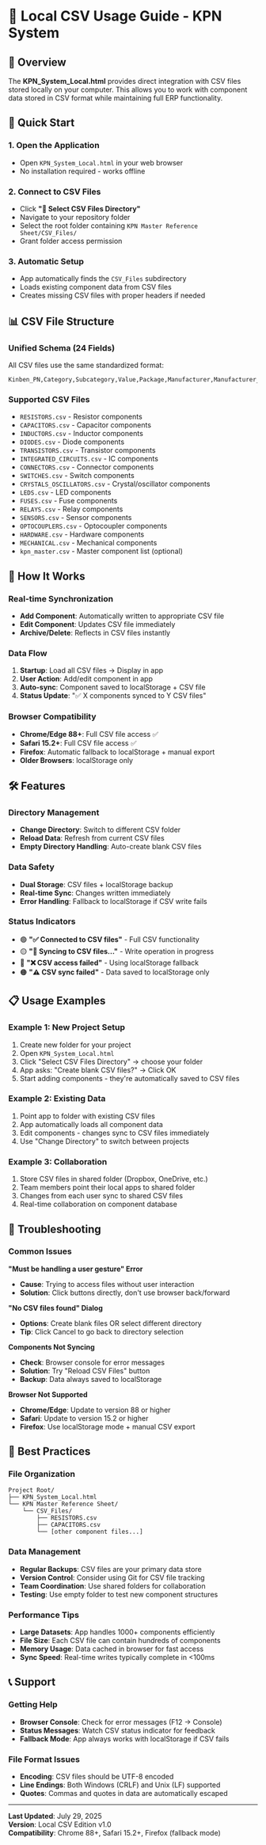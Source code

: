 # 📁 Local CSV Usage Guide - KPN System

## 🎯 Overview

The **KPN_System_Local.html** provides direct integration with CSV files stored locally on your computer. This allows you to work with component data stored in CSV format while maintaining full ERP functionality.

## 🚀 Quick Start

### 1. **Open the Application**
- Open `KPN_System_Local.html` in your web browser
- No installation required - works offline

### 2. **Connect to CSV Files**
- Click **"📁 Select CSV Files Directory"**
- Navigate to your repository folder
- Select the root folder containing `KPN Master Reference Sheet/CSV_Files/`
- Grant folder access permission

### 3. **Automatic Setup**
- App automatically finds the `CSV_Files` subdirectory
- Loads existing component data from CSV files
- Creates missing CSV files with proper headers if needed

## 📊 CSV File Structure

### **Unified Schema (24 Fields)**
All CSV files use the same standardized format:

```csv
Kinben_PN,Category,Subcategory,Value,Package,Manufacturer,Manufacturer_PN,Description,Voltage_Rating,Current_Rating,Tolerance,Mounting,Preferred_Supplier,Mouser_PN,DigiKey_PN,Unit_Cost,Stock_Level,Symbol_File,Footprint_File,3D_Model_File,Datasheet_URL,Status,Created_Date,Notes
```

### **Supported CSV Files**
- `RESISTORS.csv` - Resistor components
- `CAPACITORS.csv` - Capacitor components  
- `INDUCTORS.csv` - Inductor components
- `DIODES.csv` - Diode components
- `TRANSISTORS.csv` - Transistor components
- `INTEGRATED_CIRCUITS.csv` - IC components
- `CONNECTORS.csv` - Connector components
- `SWITCHES.csv` - Switch components
- `CRYSTALS_OSCILLATORS.csv` - Crystal/oscillator components
- `LEDS.csv` - LED components
- `FUSES.csv` - Fuse components
- `RELAYS.csv` - Relay components  
- `SENSORS.csv` - Sensor components
- `OPTOCOUPLERS.csv` - Optocoupler components
- `HARDWARE.csv` - Hardware components
- `MECHANICAL.csv` - Mechanical components
- `kpn_master.csv` - Master component list (optional)

## 🔄 How It Works

### **Real-time Synchronization**
- **Add Component**: Automatically written to appropriate CSV file
- **Edit Component**: Updates CSV file immediately
- **Archive/Delete**: Reflects in CSV files instantly

### **Data Flow**
1. **Startup**: Load all CSV files → Display in app
2. **User Action**: Add/edit component in app
3. **Auto-sync**: Component saved to localStorage + CSV file
4. **Status Update**: "✅ X components synced to Y CSV files"

### **Browser Compatibility**
- **Chrome/Edge 88+**: Full CSV file access ✅
- **Safari 15.2+**: Full CSV file access ✅
- **Firefox**: Automatic fallback to localStorage + manual export
- **Older Browsers**: localStorage only

## 🛠️ Features

### **Directory Management**
- **Change Directory**: Switch to different CSV folder
- **Reload Data**: Refresh from current CSV files  
- **Empty Directory Handling**: Auto-create blank CSV files

### **Data Safety**
- **Dual Storage**: CSV files + localStorage backup
- **Real-time Sync**: Changes written immediately
- **Error Handling**: Fallback to localStorage if CSV write fails

### **Status Indicators**
- 🟢 **"✅ Connected to CSV files"** - Full CSV functionality
- 🟡 **"🔄 Syncing to CSV files..."** - Write operation in progress  
- 🔴 **"❌ CSV access failed"** - Using localStorage fallback
- 🟠 **"⚠️ CSV sync failed"** - Data saved to localStorage only

## 📋 Usage Examples

### **Example 1: New Project Setup**
1. Create new folder for your project
2. Open `KPN_System_Local.html`
3. Click "Select CSV Files Directory" → choose your folder
4. App asks: "Create blank CSV files?" → Click OK
5. Start adding components - they're automatically saved to CSV files

### **Example 2: Existing Data**
1. Point app to folder with existing CSV files
2. App automatically loads all component data
3. Edit components - changes sync to CSV files immediately
4. Use "Change Directory" to switch between projects

### **Example 3: Collaboration**
1. Store CSV files in shared folder (Dropbox, OneDrive, etc.)
2. Team members point their local apps to shared folder
3. Changes from each user sync to shared CSV files
4. Real-time collaboration on component database

## 🔧 Troubleshooting

### **Common Issues**

**"Must be handling a user gesture" Error**
- **Cause**: Trying to access files without user interaction
- **Solution**: Click buttons directly, don't use browser back/forward

**"No CSV files found" Dialog**
- **Options**: Create blank files OR select different directory
- **Tip**: Click Cancel to go back to directory selection

**Components Not Syncing**
- **Check**: Browser console for error messages
- **Solution**: Try "Reload CSV Files" button
- **Backup**: Data always saved to localStorage

**Browser Not Supported**
- **Chrome/Edge**: Update to version 88 or higher
- **Safari**: Update to version 15.2 or higher  
- **Firefox**: Use localStorage mode + manual CSV export

## 🎯 Best Practices

### **File Organization**
```
Project Root/
├── KPN_System_Local.html
└── KPN Master Reference Sheet/
    └── CSV_Files/
        ├── RESISTORS.csv
        ├── CAPACITORS.csv
        └── [other component files...]
```

### **Data Management**
- **Regular Backups**: CSV files are your primary data store
- **Version Control**: Consider using Git for CSV file tracking
- **Team Coordination**: Use shared folders for collaboration
- **Testing**: Use empty folder to test new component structures

### **Performance Tips**
- **Large Datasets**: App handles 1000+ components efficiently
- **File Size**: Each CSV file can contain hundreds of components
- **Memory Usage**: Data cached in browser for fast access
- **Sync Speed**: Real-time writes typically complete in <100ms

## 📞 Support

### **Getting Help**
- **Browser Console**: Check for error messages (F12 → Console)
- **Status Messages**: Watch CSV status indicator for feedback
- **Fallback Mode**: App always works with localStorage if CSV fails

### **File Format Issues**
- **Encoding**: CSV files should be UTF-8 encoded
- **Line Endings**: Both Windows (CRLF) and Unix (LF) supported
- **Quotes**: Commas and quotes in data are automatically escaped

---

**Last Updated**: July 29, 2025  
**Version**: Local CSV Edition v1.0  
**Compatibility**: Chrome 88+, Safari 15.2+, Firefox (fallback mode)